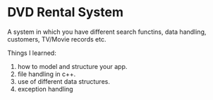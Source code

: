 # DVD Rental System
A system in which you have different search functins, data handling, customers, TV/Movie records etc.

Things I learned:
1) how to model and structure your app.
2) file handling in c++.
3) use of different data structures.
4) exception handling
